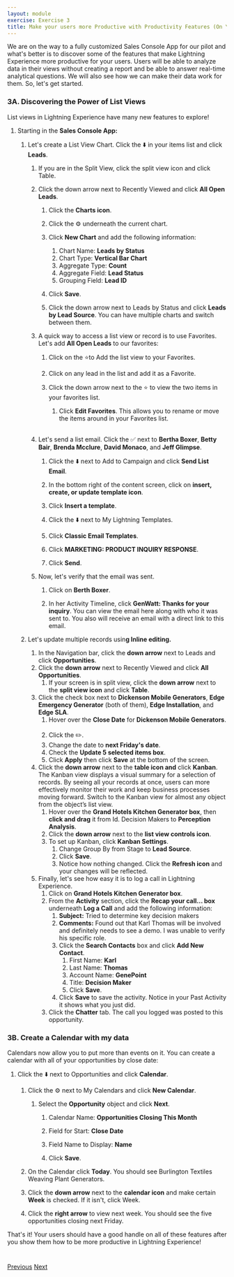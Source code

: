 ```yaml
---
layout: module
exercise: Exercise 3
title: Make your users more Productive with Productivity Features (On Your Own)  
---
```


We are on the way to a fully customized Sales Console App for our pilot and what's better is to discover some of the features that make Lightning Experience more productive for your users.  Users will be able to analyze data in their views without creating a report and be able to answer real-time analytical questions.  We will also see how we can make their data work for them.  So, let's get started.

### 3A. Discovering the Power of List Views

List views in Lightning Experience have many new features to explore!

1. Starting in the **Sales Console App:**
    
    1. Let's create a List View Chart.  Click the ⬇️ in your items list and click **Leads**.
        
        1. If you are in the Split View, click the split view icon and click Table.
        
        2. Click the down arrow next to Recently Viewed and click **All Open Leads**.
            
            1. Click the **Charts icon**.
            
            2. Click the ⚙️ underneath the current chart. 
            
            3. Click **New Chart** and add the following information:
                1. Chart Name: **Leads by Status**
                2. Chart Type: **Vertical Bar Chart**
                3. Aggregate Type: **Count**
                4. Aggregate Field: **Lead Status**
                5. Grouping Field: **Lead ID**
            
            4. Click **Save**.
            
            5. Click the down arrow next to Leads by Status and click **Leads by Lead Source**.  You can have multiple charts and switch between them.
        
        3. A quick way to access a list view or record is to use Favorites.  Let's add **All Open Leads** to our favorites:
    
           1. Click on the ⭐️to Add the list view to your Favorites.
    
           2. Click on any lead in the list and add it as a Favorite.
   
           3. Click the down arrow next to the ⭐️ to view the two items in your favorites list.
               1. Click **Edit Favorites**. This allows you to rename or move the items around in your Favorites list.  
       
       4. Let's send a list email.  Click the ✅ next to **Bertha Boxer**, **Betty Bair**, **Brenda Mcclure**, **David Monaco**, and **Jeff Glimpse**.
            
            1. Click the ⬇️ next to Add to Campaign and click **Send List Email**.
            
            2. In the bottom right of the content screen, click on **insert, create, or update template icon**.
            3. Click **Insert a template**.
            
            4. Click the ⬇️ next to My Lightning Templates.
            
            5. Click **Classic Email Templates**.
           
           6. Click **MARKETING: PRODUCT INQUIRY RESPONSE**.
            
            7. Click **Send**.
        
        5. Now, let's verify that the email was sent.
            
            1. Click on **Berth Boxer**.
           
           
           2. In her Activity Timeline, click **GenWatt: Thanks for your inquiry**.  You can view the email here along with who it was sent to.  You also will receive an email with a direct link to this email.
   
   2. Let's update multiple records usin**g Inline editing.**
        1. In the Navigation bar, click the **down arrow** next to Leads and click **Opportunities**.
        2. Click the **down arrow** next to Recently Viewed and click **All Opportunities**.
            1. If your screen is in split view, click the **down arrow** next to the **split view icon** and click **Table**.
        3. Click the check box next to **Dickenson Mobile  Generators**, **Edge Emergency Generator** (both of them), **Edge Installation**, and **Edge SLA**.
            1. Hover over the **Close Date** for **Dickenson Mobile Generators**.
            
            2. Click the ✏️.
            3. Change the date to **next Friday's date**.
            4. Check the **Update 5 selected items box**.
            5. Click **Apply** then click **Save** at the bottom of the screen.
        4. Click the **down arrow** next to the **table icon and** click **Kanban**.  The Kanban view displays a visual summary for a selection of records. By seeing all your records at once, users can more effectively monitor their work and keep business processes moving forward. Switch to the Kanban view for almost any object from the object’s list view.
            1. Hover over the **Grand Hotels Kitchen Generator box**, then **click and drag** it from Id. Decision Makers to **Perception Analysis**. 
            2. Click the **down arrow** next to the **list view controls icon**.
            3. To set up Kanban, click **Kanban Settings**.
                1. Change Group By from Stage to **Lead Source**.
                2. Click **Save**.
                3. Notice how nothing changed.  Click the **Refresh icon** and your changes will be reflected.
        5. Finally, let's see how easy it is to log a call in Lightning Experience.
            1. Click on **Grand Hotels Kitchen Generator box**.
            2. From the **Activity** section, click the **Recap your call... box** underneath **Log a Call** and add the following information:
                1. **Subject:** Tried to determine key decision makers
                2. **Comments:** Found out that Karl Thomas will be involved and definitely needs to see a demo.  I was unable to verify his specific role.
                3. Click the **Search Contacts** box and click **Add New Contact**.
                    1. First Name: **Karl**
                    2. Last Name: **Thomas**
                    3. Account Name: **GenePoint**
                    4. Title: **Decision Maker**
                    5. Click **Save**.
                4. Click **Save** to save the activity.  Notice in your Past Activity it shows what you just did.
            3. Click the **Chatter** tab.  The call you logged was posted to this opportunity.

### **3B. Create a Calendar with my data**

Calendars now allow you to put more than events on it.  You can create a calendar with all of your opportunities by close date:

1. Click the ⬇️ next to Opportunities and click **Calendar**.
    
    1. Click the ⚙️ next to My Calendars and click **New Calendar**.
       
       1. Select the **Opportunity** object and click **Next**.
            
            1. Calendar Name: **Opportunities Closing This Month**
            
            2. Field for Start: **Close Date**
            3. Field Name to Display: **Name**
            4. Click **Save**.
    2. On the Calendar click **Today**.  You should see Burlington Textiles Weaving Plant Generators.
    3. Click the **down arrow** next to the **calendar icon** and make certain **Week** is checked.  If it isn't, click Week.
    4. Click the **right arrow** to view next week.  You should see the five opportunities closing next Friday.


That's it! Your users should have a good handle on all of these features after you show them how to be more productive in Lightning Experience!




<div class="row" style="margin-top:40px;">
    <div class="col-sm-12">
        <a href="Exercise_d2.html" class="btn btn-default"><i class="glyphicon glyphicon-chevron-left"></i> Previous</a>
        <a href="Exercise_d4.html" class="btn btn-default pull-right">Next <i class="glyphicon glyphicon-chevron-right"></i></a>
    </div>
</div>
